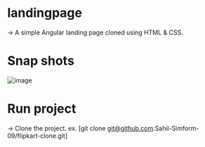 # landingpage
-> A simple Angular landing page cloned using HTML & CSS.
# Snap shots
![image](https://user-images.githubusercontent.com/124886751/224639627-e6742486-c9cd-4947-a153-7eafc14e51f9.png)

# Run project
-> Clone the project. ex. [git clone git@github.com:Sahil-Simform-09/flipkart-clone.git]
